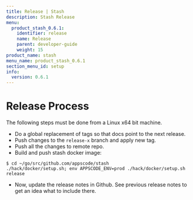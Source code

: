 ```yaml
---
title: Release | Stash
description: Stash Release
menu:
  product_stash_0.6.1:
    identifier: release
    name: Release
    parent: developer-guide
    weight: 15
product_name: stash
menu_name: product_stash_0.6.1
section_menu_id: setup
info:
  version: 0.6.1
---
```


# Release Process

The following steps must be done from a Linux x64 bit machine.

- Do a global replacement of tags so that docs point to the next release.
- Push changes to the `release-x` branch and apply new tag.
- Push all the changes to remote repo.
- Build and push stash docker image:
```console
$ cd ~/go/src/github.com/appscode/stash
./hack/docker/setup.sh; env APPSCODE_ENV=prod ./hack/docker/setup.sh release
```

- Now, update the release notes in Github. See previous release notes to get an idea what to include there.
